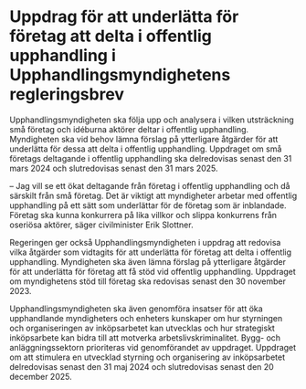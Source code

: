 # Uppdrag för att underlätta för företag att delta i offentlig upphandling i Upphandlingsmyndighetens regleringsbrev

Upphandlingsmyndigheten ska följa upp och analysera i vilken utsträckning små företag och idéburna aktörer deltar i offentlig upphandling. Myndigheten ska vid behov lämna förslag på ytterligare åtgärder för att underlätta för dessa att delta i offentlig upphandling. Uppdraget om små företags deltagande i offentlig upphandling ska delredovisas senast den 31 mars 2024 och slutredovisas senast den 31 mars 2025\.

– Jag vill se ett ökat deltagande från företag i offentlig upphandling och då särskilt från små företag. Det är viktigt att myndigheter arbetar med offentlig upphandling på ett sätt som underlättar för de företag som är inblandade. Företag ska kunna konkurrera på lika villkor och slippa konkurrens från oseriösa aktörer, säger civilminister Erik Slottner.

Regeringen ger också Upphandlingsmyndigheten i uppdrag att redovisa vilka åtgärder som vidtagits för att underlätta för företag att delta i offentlig upphandling. Myndigheten ska även lämna förslag på ytterligare åtgärder för att underlätta för företag att få stöd vid offentlig upphandling. Uppdraget om myndighetens stöd till företag ska redovisas senast den 30 november 2023\.

Upphandlingsmyndigheten ska även genomföra insatser för att öka upphandlande myndigheters och enheters kunskaper om hur styrningen och organiseringen av inköpsarbetet kan utvecklas och hur strategiskt inköpsarbete kan bidra till att motverka arbetslivskriminalitet. Bygg\- och anläggningssektorn prioriteras vid genomförandet av uppdraget. Uppdraget om att stimulera en utvecklad styrning och organisering av inköpsarbetet delredovisas senast den 31 maj 2024 och slutredovisas senast den 20 december 2025\.
